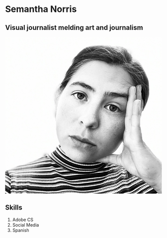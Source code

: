 # Semantha Norris

## Visual journalist melding art and journalism

!['Semantha', 'Portrait of Semantha'](/Semsmall.jpg)

## Skills
1. Adobe CS
2. Social Media
3. Spanish


